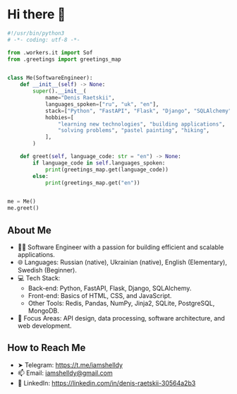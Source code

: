 # Hi there 👋

```python
#!/usr/bin/python3
# -*- coding: utf-8 -*-

from .workers.it import Sof
from .greetings import greetings_map


class Me(SoftwareEngineer):
    def __init__(self) -> None:
        super().__init__(
            name="Denis Raetskii",
            languages_spoken=["ru", "uk", "en"],
            stack=["Python", "FastAPI", "Flask", "Django", "SQLAlchemy"],
            hobbies=[
                "learning new technologies", "building applications",
                "solving problems", "pastel painting", "hiking",
            ],
        )

    def greet(self, language_code: str = "en") -> None:
        if language_code in self.languages_spoken:
            print(greetings_map.get(language_code))
        else:
            print(greetings_map.get("en"))


me = Me()
me.greet()
```

## About Me
* 👨‍💻 Software Engineer with a passion for building efficient and scalable applications.
* 🌐 Languages: Russian (native), Ukrainian (native), English (Elementary), Swedish (Beginner).
* 💻 Tech Stack:
  * Back-end: Python, FastAPI, Flask, Django, SQLAlchemy.
  * Front-end: Basics of HTML, CSS, and JavaScript.
  * Other Tools: Redis, Pandas, NumPy, Jinja2, SQLite, PostgreSQL, MongoDB.
* 🎯 Focus Areas: API design, data processing, software architecture, and web development.

## How to Reach Me
* ➤ Telegram: https://t.me/iamshelldy
* 📫 Email: iamshelldy@gmail.com
* 🔗 LinkedIn: https://linkedin.com/in/denis-raetskii-30564a2b3

